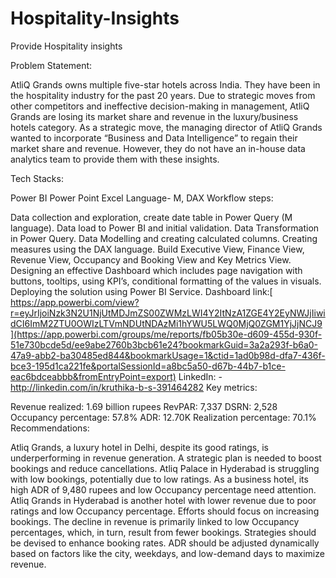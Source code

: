 # Hospitality-Insights

Provide Hospitality insights

Problem Statement:

AtliQ Grands owns multiple five-star hotels across India. They have been in the hospitality industry for the past 20 years. Due to strategic moves from other competitors and ineffective decision-making in management, AtliQ Grands are losing its market share and revenue in the luxury/business hotels category. As a strategic move, the managing director of AtliQ Grands wanted to incorporate “Business and Data Intelligence” to regain their market share and revenue. However, they do not have an in-house data analytics team to provide them with these insights.

Tech Stacks:

Power BI
Power Point
Excel
Language- M, DAX
Workflow steps:

Data collection and exploration, create date table in Power Query (M language).
Data load to Power BI and initial validation.
Data Transformation in Power Query.
Data Modelling and creating calculated columns.
Creating measures using the DAX language.
Build Executive View, Finance View, Revenue View, Occupancy and Booking View and Key Metrics View.
Designing an effective Dashboard which includes page navigation with buttons, tooltips, using KPI’s, conditional formatting of the values in visuals.
Deploying the solution using Power BI Service.
Dashboard link:[ https://app.powerbi.com/view?r=eyJrIjoiNzk3N2U1NjUtMDJmZS00ZWMzLWI4Y2ItNzA1ZGE4Y2EyNWJjIiwidCI6ImM2ZTU0OWIzLTVmNDUtNDAzMi1hYWU5LWQ0MjQ0ZGM1YjJjNCJ9](https://app.powerbi.com/groups/me/reports/fb05b30e-d609-455d-930f-51e730bcde5d/ee9abe2760b3bcb61e24?bookmarkGuid=3a2a293f-b6a0-47a9-abb2-ba30485ed844&bookmarkUsage=1&ctid=1ad0b98d-dfa7-436f-bce3-195d1ca221fe&portalSessionId=a8bc5a50-d67b-44b7-b1ce-eac6bdceabbb&fromEntryPoint=export)
LinkedIn: - http://linkedin.com/in/kruthika-b-s-391464282
Key metrics:

Revenue realized: 1.69 billion rupees
RevPAR: 7,337
DSRN: 2,528
Occupancy percentage: 57.8%
ADR: 12.70K
Realization percentage: 70.1%
Recommendations:

Atliq Grands, a luxury hotel in Delhi, despite its good ratings, is underperforming in revenue generation. A strategic plan is needed to boost bookings and reduce cancellations.
Atliq Palace in Hyderabad is struggling with low bookings, potentially due to low ratings. As a business hotel, its high ADR of 9,480 rupees and low Occupancy percentage need attention.
Atliq Grands in Hyderabad is another hotel with lower revenue due to poor ratings and low Occupancy percentage. Efforts should focus on increasing bookings.
The decline in revenue is primarily linked to low Occupancy percentages, which, in turn, result from fewer bookings. Strategies should be devised to enhance booking rates.
ADR should be adjusted dynamically based on factors like the city, weekdays, and low-demand days to maximize revenue.

